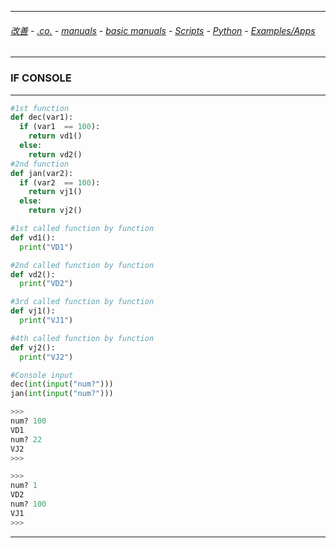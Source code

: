 
---

###### [改善](https://github.com/ttltrk/0C/blob/master/README.MD) - [.co.](https://github.com/ttltrk/PRG/blob/master/CODING.MD) - [manuals](https://github.com/ttltrk/PRG/blob/master/MAN.MD) - [basic manuals](https://github.com/ttltrk/PRG/blob/master/MANUALS.MD) - [Scripts](https://github.com/ttltrk/PRG/blob/master/PY/DOC/SC/SC.MD) - [Python](https://github.com/ttltrk/PRG/blob/master/PY/DOC/OPYM/OPYM.MD) - [Examples/Apps](https://github.com/ttltrk/PRG/blob/master/PY/DOC/OPYM/999_EXAMPLES/EXAM.MD)

---

### IF CONSOLE

---

```python
#1st function
def dec(var1):
  if (var1  == 100):
    return vd1()
  else: 
    return vd2()
#2nd function  
def jan(var2):
  if (var2  == 100):
    return vj1()
  else: 
    return vj2()

#1st called function by function
def vd1():
  print("VD1")

#2nd called function by function
def vd2():
  print("VD2")

#3rd called function by function
def vj1():
  print("VJ1")

#4th called function by function
def vj2():
  print("VJ2")

#Console input
dec(int(input("num?")))
jan(int(input("num?")))

>>>
num? 100
VD1
num? 22
VJ2
>>>

>>>
num? 1
VD2
num? 100
VJ1
>>>
```

---
